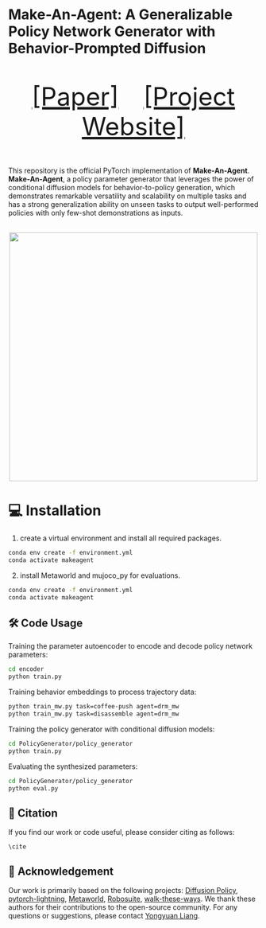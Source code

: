 # Make-An-Agent: A Generalizable Policy Network Generator with Behavior-Prompted Diffusion
<p align="center" style="font-size: 50px">
   <a href="">[Paper]</a>&emsp;<a href="https://cheryyunl.github.io/make-an-agent/">[Project Website]</a>
</p>

This repository is the official PyTorch implementation of **Make-An-Agent**. **Make-An-Agent**, a policy parameter generator that leverages the power of conditional diffusion models for behavior-to-policy generation, which demonstrates remarkable versatility and scalability on multiple tasks and has a strong generalization ability on unseen tasks to output well-performed policies with only few-shot demonstrations as inputs. 

<p align="center">
  <br><img src='images/teaser.gif' width="500"/><br>
</p>

# 💻 Installation
1. create a virtual environment and install all required packages. 
```bash
conda env create -f environment.yml 
conda activate makeagent
```

2. install Metaworld and mujoco_py for evaluations.
```bash
conda env create -f environment.yml 
conda activate makeagent
```

## 🛠️ Code Usage

Training the parameter autoencoder to encode and decode policy network parameters:
```bash
cd encoder
python train.py
```

Training behavior embeddings to process trajectory data:

```bash
python train_mw.py task=coffee-push agent=drm_mw
python train_mw.py task=disassemble agent=drm_mw
```

Training the policy generator with conditional diffusion models:

```bash
cd PolicyGenerator/policy_generator
python train.py
```

Evaluating the synthesized parameters:
```bash
cd PolicyGenerator/policy_generator
python eval.py
```

## 📝 Citation

If you find our work or code useful, please consider citing as follows:

```
\cite
```

## 🌷 Acknowledgement
Our work is primarily based on the following projects: [Diffusion Policy](https://github.com/real-stanford/diffusion_policy), [pytorch-lightning](https://github.com/Lightning-AI/pytorch-lightning), [Metaworld](https://github.com/Farama-Foundation/Metaworld), [Robosuite](https://github.com/ARISE-Initiative/robosuite), [walk-these-ways](https://github.com/Improbable-AI/walk-these-ways). We thank these authors for their contributions to the open-source community.
For any questions or suggestions, please contact [Yongyuan Liang](https://cheryyunl.github.io/).

